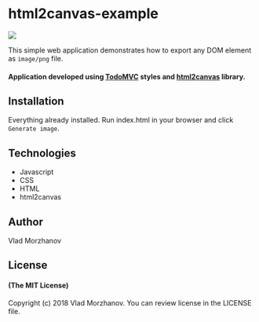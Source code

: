 # html2canvas-example

<img src="https://i.imgur.com/iPQ5BYw.jpg?1"/>

This simple web application demonstrates how to export any DOM element as `image/png` file.

#### Application developed using <a href="http://todomvc.com/">TodoMVC</a> styles and <a href="https://html2canvas.hertzen.com/">html2canvas</a> library.

## Installation

Everything already installed. Run index.html in your browser and click `Generate image`.

## Technologies

* Javascript
* CSS
* HTML
* html2canvas

## Author

Vlad Morzhanov

## License

#### (The MIT License)

Copyright (c) 2018 Vlad Morzhanov.
You can review license in the LICENSE file.
